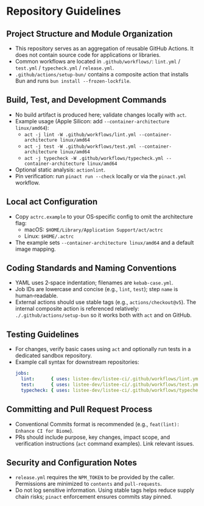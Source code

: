 # Repository Guidelines

## Project Structure and Module Organization
- This repository serves as an aggregation of reusable GitHub Actions. It does not contain source code for applications or libraries.
- Common workflows are located in `.github/workflows/`: `lint.yml` / `test.yml` / `typecheck.yml` / `release.yml`.
- `.github/actions/setup-bun/` contains a composite action that installs Bun and runs `bun install --frozen-lockfile`.

## Build, Test, and Development Commands
- No build artifact is produced here; validate changes locally with `act`.
- Example usage (Apple Silicon: add `--container-architecture linux/amd64`):
  - `act -j lint -W .github/workflows/lint.yml --container-architecture linux/amd64`
  - `act -j test -W .github/workflows/test.yml --container-architecture linux/amd64`
  - `act -j typecheck -W .github/workflows/typecheck.yml --container-architecture linux/amd64`
- Optional static analysis: `actionlint`.
- Pin verification: run `pinact run --check` locally or via the `pinact.yml` workflow.

## Local act Configuration
- Copy `actrc.example` to your OS‑specific config to omit the architecture flag:
  - macOS: `$HOME/Library/Application Support/act/actrc`
  - Linux: `$HOME/.actrc`
- The example sets `--container-architecture linux/amd64` and a default image mapping.

## Coding Standards and Naming Conventions
- YAML uses 2‑space indentation; filenames are `kebab-case.yml`.
- Job IDs are lowercase and concise (e.g., `lint`, `test`); step `name` is human‑readable.
- External actions should use stable tags (e.g., `actions/checkout@v5`). The internal composite action is referenced relatively: `./.github/actions/setup-bun` so it works both with `act` and on GitHub.

## Testing Guidelines
- For changes, verify basic cases using `act` and optionally run tests in a dedicated sandbox repository.
- Example call syntax for downstream repositories:
  ```yaml
  jobs:
    lint:      { uses: listee-dev/listee-ci/.github/workflows/lint.yml@v1 }
    test:      { uses: listee-dev/listee-ci/.github/workflows/test.yml@v1 }
    typecheck: { uses: listee-dev/listee-ci/.github/workflows/typecheck.yml@v1 }
  ```

## Committing and Pull Request Process
- Conventional Commits format is recommended (e.g., `feat(lint): Enhance CI for Biome`).
- PRs should include purpose, key changes, impact scope, and verification instructions (`act` command examples). Link relevant issues.

## Security and Configuration Notes
- `release.yml` requires the `NPM_TOKEN` to be provided by the caller. Permissions are minimized to `contents` and `pull-requests`.
- Do not log sensitive information. Using stable tags helps reduce supply chain risks; `pinact` enforcement ensures commits stay pinned.
